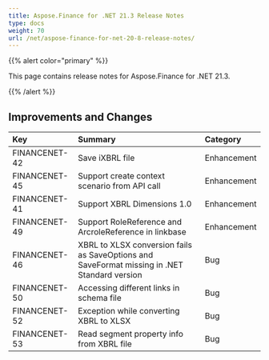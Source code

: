 ```yaml
---
title: Aspose.Finance for .NET 21.3 Release Notes
type: docs
weight: 70
url: /net/aspose-finance-for-net-20-8-release-notes/
---
```


{{% alert color="primary" %}}

This page contains release notes for Aspose.Finance for .NET 21.3.

{{% /alert %}}

## **Improvements and Changes**

|**Key**|**Summary**|**Category**|
| :- | :- | :- |
|FINANCENET-42|Save iXBRL file|Enhancement|
|FINANCENET-45|Support create context scenario from API call|Enhancement|
|FINANCENET-41|Support XBRL Dimensions 1.0|Enhancement|
|FINANCENET-49|Support RoleReference and ArcroleReference in linkbase|Enhancement|
|FINANCENET-46|XBRL to XLSX conversion fails as SaveOptions and SaveFormat missing in .NET Standard version|Bug|
|FINANCENET-50|Accessing different links in schema file|Bug|
|FINANCENET-52|Exception while converting XBRL to XLSX|Bug|
|FINANCENET-53|Read segment property info from XBRL file|Bug|
